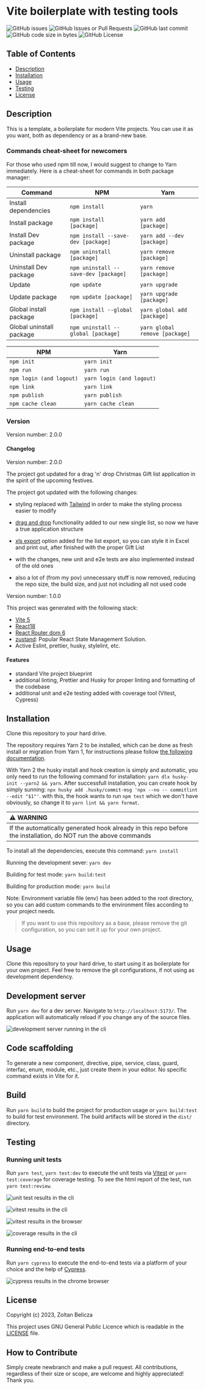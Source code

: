 # Vite boilerplate with testing tools

![GitHub issues](https://img.shields.io/github/issues-raw/CreativeZoller/vite-tests-boilerplate?logo=issues)
![GitHub Issues or Pull Requests](https://img.shields.io/github/issues-pr-raw/CreativeZoller/vite-tests-boilerplate)
![GitHub last commit](https://img.shields.io/github/last-commit/CreativeZoller/vite-tests-boilerplate?logo=last%20commit)
![GitHub code size in bytes](https://img.shields.io/github/languages/code-size/CreativeZoller/vite-tests-boilerplate)
![GitHub License](https://img.shields.io/github/license/CreativeZoller/vite-tests-boilerplate)

## Table of Contents

- [Description](#description)
- [Installation](#installation)
- [Usage](#usage)
- [Testing](#testing)
- [License](#license)

## Description

This is a template, a boilerplate for modern Vite projects. You can use it as you want, both as dependency or as a brand-new base.

### Commands cheat-sheet for newcomers

For those who used npm till now, I would suggest to change to Yarn immediately. Here is a cheat-sheet for commands in both package manager:

| Command                  | NPM                                  | Yarn                           |
| ------------------------ | ------------------------------------ | ------------------------------ |
| Install dependencies     | `npm install`                        | `yarn`                         |
| Install package          | `npm install [package]`              | `yarn add [package]`           |
| Install Dev package      | `npm install --save-dev [package]`   | `yarn add --dev [package]`     |
| Uninstall package        | `npm uninstall [package]`            | `yarn remove [package]`        |
| Uninstall Dev package    | `npm uninstall --save-dev [package]` | `yarn remove [package]`        |
| Update                   | `npm update`                         | `yarn upgrade`                 |
| Update package           | `npm update [package]`               | `yarn upgrade [package]`       |
| Global install package   | `npm install --global [package]`     | `yarn global add [package]`    |
| Global uninstall package | `npm uninstall --global [package]`   | `yarn global remove [package]` |

| NPM                      | Yarn                      |
| ------------------------ | ------------------------- |
| `npm init`               | `yarn init`               |
| `npm run`                | `yarn run`                |
| `npm login (and logout)` | `yarn login (and logout)` |
| `npm link`               | `yarn link`               |
| `npm publish`            | `yarn publish`            |
| `npm cache clean`        | `yarn cache clean`        |

### Version

Version number: 2.0.0

#### Changelog

Version number: 2.0.0

The project got updated for a drag 'n' drop Christmas Gift list application in the spirit of the upcoming festives.

The project got updated with the following changes:

- styling replaced with [Tailwind](https://tailwindcss.com/) in order to make the styling process easier to modify

- [drag and drop](https://github.com/hello-pangea/dnd#readme) functionality added to our new single list, so now we have a true application structure

- [xls export](https://sheetjs.com/) option added for the list export, so you can style it in Excel and print out, after finished with the proper Gift List

- with the changes, new unit and e2e tests are also implemented instead of the old ones

- also a lot of (from my pov) unnecessary stuff is now removed, reducing the repo size, the build size, and just not including all not used code

Version number: 1.0.0

This project was generated with the following stack:

- [Vite 5](https://vitejs.dev/guide/)
- [React18](https://react.docschina.org/)
- [React Router dom 6](https://reactrouter.com/en/main)
- [zustand](https://github.com/pmndrs/zustand): Popular React State Management Solution.
- Active Eslint, prettier, husky, stylelint, etc.

#### Features

- standard Vite project blueprint
- additional linting, Prettier and Husky for proper linting and formatting of the codebase
- additional unit and e2e testing added with coverage tool (Vitest, Cypress)

## Installation

Clone this repository to your hard drive.

The repository requires Yarn 2 to be installed, which can be done as fresh install or migration from Yarn 1, for instructions please follow [the following documentation](https://yarnpkg.com/migration/guide).

With Yarn 2 the husky install and hook creation is simply and automatic, you only need to run the following command for installation: `yarn dlx husky-init --yarn2 && yarn`. After successfull installation, you can create hook by simply sunning: `npx husky add .husky/commit-msg 'npx --no -- commitlint --edit "$1"'`. with this, the hook wants to run `npm test` which we don't have obviously, so change it to `yarn lint && yarn format`.

| :warning: WARNING                                                                                               |
| :-------------------------------------------------------------------------------------------------------------- |
| If the automatically generated hook already in this repo before the installation, do NOT run the above commands |

To install all the dependencies, execute this command: `yarn install`

Running the development sever: `yarn dev`

Building for test mode: `yarn build:test`

Building for production mode: `yarn build`

Note: Environment variable file (env) has been added to the root directory, so you can add custom commands to the environment files according to your project needs.

> If you want to use this repository as a base, please remove the git configuration, so you can set it up for your own project.

## Usage

Clone this repository to your hard drive, to start using it as boilerplate for your own project. Feel free to remove the git configurations, if not using as development dependency.

## Development server

Run `yarn dev` for a dev server. Navigate to `http://localhost:5173/`. The application will automatically reload if you change any of the source files.

![development server running in the cli][developmentServer]

## Code scaffolding

To generate a new component, directive, pipe, service, class, guard, interfac, enum, module, etc., just create them in your editor. No specific command exists in Vite for it.

## Build

Run `yarn build` to build the project for production usage or `yarn build:test` to build for test environment. The build artifacts will be stored in the `dist/` directory.

## Testing

### Running unit tests

Run `yarn test`, `yarn test:dev` to execute the unit tests via [Vitest](https://vitest.dev/) or `yarn test:coverage` for coverage testing. To see the html report of the test, run `yarn test:review`.

![unit test results in the cli][unitTest]

![vitest results in the cli][vitest]

![vitest results in the browser][vitestUi]

![coverage results in the cli][coverage]

### Running end-to-end tests

Run `yarn cypress` to execute the end-to-end tests via a platform of your choice and the help of [Cypress](https://www.cypress.io/).

![cypress results in the chrome browser][cypress]

## License

Copyright (c) 2023, Zoltan Belicza

This project uses GNU General Public Licence which is readable in the [LICENSE](LICENSE) file.

## How to Contribute

Simply create newbranch and make a pull request. All contributions, regardless of their size or scope, are welcome and highly appreciated! Thank you.

[developmentServer]: assets/images/development.png
[unitTest]: assets/images/unit.png
[vitest]: assets/images/vitest.png
[vitestUi]: assets/images/vitestui.png
[coverage]: assets/images/coverage.png
[cypress]: assets/images/cypress.png
